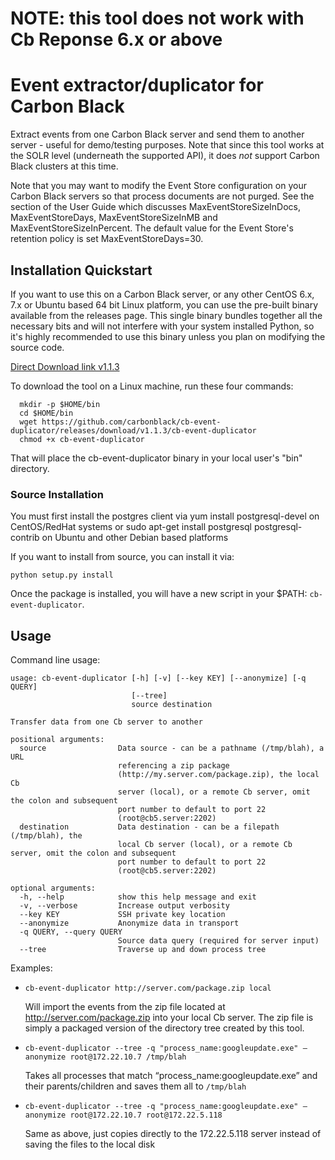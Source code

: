# NOTE: this tool does not work with Cb Reponse 6.x or above

# Event extractor/duplicator for Carbon Black

Extract events from one Carbon Black server and send them to another server - useful for demo/testing purposes.
Note that since this tool works at the SOLR level (underneath the supported API), it does *not* support Carbon Black
clusters at this time.

Note that you may want to modify the Event Store configuration on your Carbon Black servers so that process documents
are not purged.  See the section of the User Guide which discusses MaxEventStoreSizeInDocs, MaxEventStoreDays,
MaxEventStoreSizeInMB and MaxEventStoreSizeInPercent.  The default value for the Event Store's retention
policy is set MaxEventStoreDays=30.


## Installation Quickstart

If you want to use this on a Carbon Black server, or any other CentOS 6.x, 7.x or Ubuntu based 64 bit Linux platform, 
you can use the pre-built binary available from the releases page. This single binary bundles together all the necessary
bits and will not interfere with your system installed Python, so it's highly recommended to use this binary unless you
plan on modifying the source code.

[Direct Download link v1.1.3](https://github.com/carbonblack/cb-event-duplicator/releases/download/v1.1.3/cb-event-duplicator)

To download the tool on a Linux machine, run these four commands:

```
  mkdir -p $HOME/bin
  cd $HOME/bin
  wget https://github.com/carbonblack/cb-event-duplicator/releases/download/v1.1.3/cb-event-duplicator
  chmod +x cb-event-duplicator
```

That will place the cb-event-duplicator binary in your local user's "bin" directory.

### Source Installation

You must first install the postgres client via yum install postgresql-devel on CentOS/RedHat systems or
sudo apt-get install postgresql postgresql-contrib on Ubuntu and other Debian based platforms

If you want to install from source, you can install it via:

```
python setup.py install
```

Once the package is installed, you will have a new script in your $PATH: `cb-event-duplicator`.

## Usage

Command line usage:

```
usage: cb-event-duplicator [-h] [-v] [--key KEY] [--anonymize] [-q QUERY]
                           [--tree]
                           source destination

Transfer data from one Cb server to another

positional arguments:
  source                Data source - can be a pathname (/tmp/blah), a URL
                        referencing a zip package
                        (http://my.server.com/package.zip), the local Cb
                        server (local), or a remote Cb server, omit the colon and subsequent
                        port number to default to port 22
                        (root@cb5.server:2202)
  destination           Data destination - can be a filepath (/tmp/blah), the
                        local Cb server (local), or a remote Cb server, omit the colon and subsequent
                        port number to default to port 22
                        (root@cb5.server:2202)

optional arguments:
  -h, --help            show this help message and exit
  -v, --verbose         Increase output verbosity
  --key KEY             SSH private key location
  --anonymize           Anonymize data in transport
  -q QUERY, --query QUERY
                        Source data query (required for server input)
  --tree                Traverse up and down process tree
```

Examples:

* `cb-event-duplicator http://server.com/package.zip local`

  Will import the events from the zip file located at http://server.com/package.zip into your local Cb server.
  The zip file is simply a packaged version of the directory tree created by this tool.

* `cb-event-duplicator --tree -q "process_name:googleupdate.exe" —anonymize root@172.22.10.7 /tmp/blah`

  Takes all processes that match “process_name:googleupdate.exe” and their parents/children and saves them all to `/tmp/blah`

* `cb-event-duplicator --tree -q "process_name:googleupdate.exe" —anonymize root@172.22.10.7 root@172.22.5.118`

  Same as above, just copies directly to the 172.22.5.118 server instead of saving the files to the local disk
